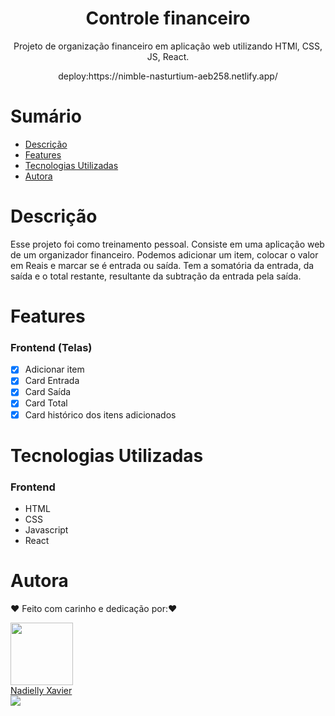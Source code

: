 

<h1 align="center"> Controle financeiro</h1>

<p align="center">Projeto de organização financeiro em aplicação web utilizando HTMl, CSS, JS, React.</p>

<p align="center">deploy:https://nimble-nasturtium-aeb258.netlify.app/ </p>



# Sumário

- [Descrição](#Descrição)
- [Features](#Features)
- [Tecnologias Utilizadas](#Tecnologias-Utilizadas)
- [Autora](#Autora)

# Descrição

Esse projeto foi como treinamento pessoal. Consiste em uma aplicação web de um organizador financeiro. Podemos adicionar um item, colocar o valor em Reais e marcar se é entrada ou saída.  Tem a somatória da entrada, da saída e o total restante, resultante da subtração da entrada pela saída.


# Features

### Frontend (Telas)

- [x] Adicionar item
- [x] Card Entrada
- [x] Card Saída
- [x] Card Total
- [x] Card histórico dos itens adicionados 

# Tecnologias Utilizadas

### Frontend

- HTML
- CSS
- Javascript
- React



# Autora

❤️ Feito com carinho e dedicação por:❤️ 


<div ><img src="https://avatars.githubusercontent.com/u/105972020?v=4" width="100px;" alt=""/></div>

<div ><a href="https://github.com/nadiellymedeiros">Nadielly Xavier</a></div>

<div ><a href="https://www.linkedin.com/in/nadielly-xavier-de-medeiros/"><img src="https://img.shields.io/badge/-Nadielly-blue?style=flat-square&logo=Linkedin&logoColor=white"/></a></div>

</br></br>
